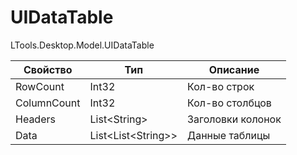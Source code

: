 # UIDataTable

LTools.Desktop.Model.UIDataTable

| Свойство    | Тип                  | Описание          |
| ----------- | -------------------- | ----------------- |
| RowCount    | Int32                | Кол-во строк      |
| ColumnCount | Int32                | Кол-во столбцов   |
| Headers     | List\<String>        | Заголовки колонок |
| Data        | List\<List\<String>> | Данные таблицы    |



